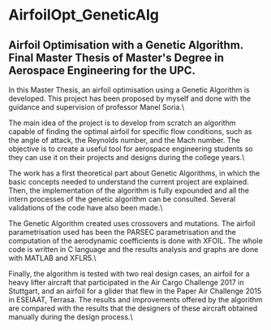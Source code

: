 # AirfoilOpt_GeneticAlg
Airfoil Optimisation with a Genetic Algorithm. Final Master Thesis of Master's Degree in Aerospace Engineering for the UPC.
------------------------------------------------------------------------------------------------------------------------------------------------------------------------------
In this Master Thesis, an airfoil optimisation using a Genetic Algorithm is developed.  This project has been proposed by myself and done with the guidance and supervision of professor Manel Soria.\\

The main idea of the project is to develop from scratch an algorithm capable of finding the optimal airfoil for specific flow conditions, such as the angle of attack, the Reynolds number, and the Mach number. The objective is to create a useful tool for aerospace engineering students so they can use it on their projects and designs during the college years.\\

The work has a first theoretical part about Genetic Algorithms, in which the basic concepts needed to understand the current project are explained. Then, the implementation of the algorithm is fully expounded and all the intern processes of the genetic algorithm can be consulted. Several validations of the code have also been made.\\

The Genetic Algorithm created uses crossovers and mutations. The airfoil parametrisation used has been the PARSEC parametrisation and the computation of the aerodynamic coefficients is done with XFOIL. The whole code is written in C language and the results analysis and graphs are done with MATLAB and XFLR5.\\

Finally, the algorithm is tested with two real design cases, an airfoil for a heavy lifter aircraft that participated in the Air Cargo Challenge 2017 in Stuttgart, and an airfoil for a glider that flew in the Paper Air Challenge 2015 in ESEIAAT, Terrasa. The results and improvements offered by the algorithm are compared with the results that the designers of these aircraft obtained manually during the design process.\\
